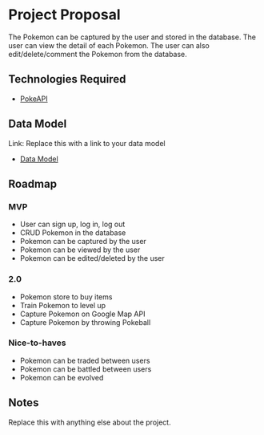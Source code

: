 # Project Proposal

The Pokemon can be captured by the user and stored in the database. The user can view the detail of each Pokemon. The user can also edit/delete/comment the Pokemon from the database.

## Technologies Required

- [PokeAPI](https://pokeapi.co/)

## Data Model

Link: Replace this with a link to your data model
- [Data Model](https://app.diagrams.net/?src=about#HAlanChu61%2FPokemons%2Fmain%2FPokemons_model)

## Roadmap

### MVP

- User can sign up, log in, log out
- CRUD Pokemon in the database
- Pokemon can be captured by the user
- Pokemon can be viewed by the user
- Pokemon can be edited/deleted by the user

### 2.0

- Pokemon store to buy items
- Train Pokemon to level up
- Capture Pokemon on Google Map API
- Capture Pokemon by throwing Pokeball

### Nice-to-haves

- Pokemon can be traded between users
- Pokemon can be battled between users
- Pokemon can be evolved


## Notes

Replace this with anything else about the project.